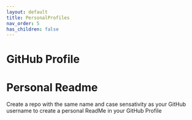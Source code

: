 ```yaml
---
layout: default
title: PersonalProfiles
nav_order: 5
has_children: false
---
```



# GitHub Profile

# Personal Readme

Create a repo with the same name and case sensativity as your GitHub username to create a personal ReadMe in your GitHub Profile
